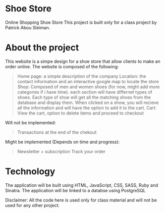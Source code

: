 # Shoe Store

Online Shopping Shoe Store
This project is built only for a class project by Patrick Abou Sleiman. 

# About the project

This website is a simpe design for a shoe store that allow clients to make an order online. 
The website is composed of the following: 
> Home page: a simple description of the company 
> Location: the contact information and an interactive google map to locate the store 
> Shop: Composed of men and women shoes (for now, might add more categories if i have time). each section will have differnet types of shoes. Each type of shoe will get all the matching shoes from the database and display them. When clicked on a show, you will recieve all the information and will have the option to add it to the cart. 
> Cart: View the cart, option to delete items and proceed to checkout

Will not be implemented: 
> Transactions at the end of the chekout

Might be implemented (Depends on time and progress): 
> Newsletter + subscription 
> Track your order

# Technology

The application will be built using HTML, JavaScript, CSS, SASS, Ruby and Sinatra.
The application will be linked to a databse using PostgreSQL

Disclaimer: All the code here is used only for class material and will not be used for any other project.
